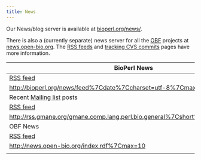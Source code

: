 ```yaml
---
title: News
---
```


Our News/blog server is available at
[bioperl.org/news/](http://bioperl.org/news/).

There is also a (currently separate) news server for all the
[OBF](OBF "wikilink") projects at
[news.open-bio.org](http://news.open-bio.org). The [RSS
feeds](Project:RSS_feeds "wikilink") and [tracking CVS
commits](tracking_CVS_commits "wikilink") pages have more information.

| BioPerl News                                                                               |
|--------------------------------------------------------------------------------------------|
| [RSS feed](http://bioperl.org/news/feed)                                                   |
| <rss><http://bioperl.org/news/feed%7Cdate%7Ccharset=utf-8%7Cmax=10></rss>                  |
| Recent [Mailing list](Mailing_lists "wikilink") posts                                      |
| [RSS feed](http://rss.gmane.org/gmane.comp.lang.perl.bio.general)                          |
| <rss><http://rss.gmane.org/gmane.comp.lang.perl.bio.general%7Cshort%7Cdate%7Cmax=15></rss> |
| OBF News                                                                                   |
| [RSS feed](http://news.open-bio.org/index.rdf)                                             |
| <rss><http://news.open-bio.org/index.rdf%7Cmax=10></rss>                                   |
||


